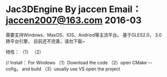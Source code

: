 # Jac3DEngine     By jaccen    Email：jaccen2007@163.com  2016-03
需要支持Windows、MaxOS、IOS、Andriod等主流平台。
基于GLES2.0， 3.0跨平台引擎， 目前还不完善，请勿下载~

特性：
（1）
（2）

//
Install：
 For Windows
 （1）Download the code
 （2）open CMake  --cofig， and build
 （3）usually  use VS open the project
 
 
